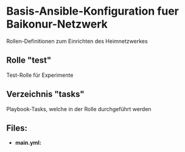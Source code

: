 # Basis-Ansible-Konfiguration fuer Baikonur-Netzwerk
Rollen-Definitionen zum Einrichten des Heimnetzwerkes

## Rolle "test"
Test-Rolle für Experimente

## Verzeichnis "tasks"
Playbook-Tasks, welche in der Rolle durchgeführt werden

## Files:
* **main.yml:**
